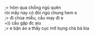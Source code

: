 ;> hôm qua chồng ngủ quên<br>
ròi mấy nay có đòi ngủ chung hem e<br>
;> đi chùa miễu, cầu may đi e<br>
=)) cầu gặp đc aiu <br>
;> e bận áo a thấy cục mỡ bụng chà bà kìa
